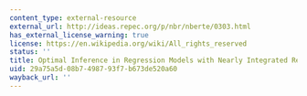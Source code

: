 ```yaml
---
content_type: external-resource
external_url: http://ideas.repec.org/p/nbr/nberte/0303.html
has_external_license_warning: true
license: https://en.wikipedia.org/wiki/All_rights_reserved
status: ''
title: Optimal Inference in Regression Models with Nearly Integrated Regressors
uid: 29a75a5d-08b7-4987-93f7-b673de520a60
wayback_url: ''
---
```

